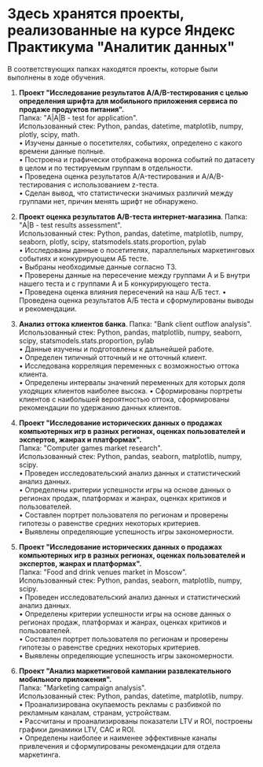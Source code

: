 # Здесь хранятся проекты, реализованные на курсе Яндекс Практикума "Аналитик данных"
В соответствующих папках находятся проекты, которые были выполнены в ходе обучения.

1) **Проект "Исследование результатов A/A/B-тестирования с целью определения шрифта для мобильного приложения сервиса по продаже продуктов питания".**\
  Папка: "A|A|B - test for application".\
  Использованный стек: Python, pandas, datetime, matplotlib, numpy, plotly, scipy, math.\
• Изучены данные о посетителях, событиях, определено с какого времени данные полные.\
• Построена и графически отображена воронка событий по датасету в целом и по тестируемым группам в отдельности.\
• Проведена оценка результатов A/A-тестирования и A/A/B-тестирования с использованием z-теста.\
• Сделан вывод, что статистически значимых различий между группами нет, причин менять шрифт не обнаружено.

2) **Проект оценка результатов A/B-теста интернет-магазина**.
  Папка: "A|B - test results assessment".\
Использованный стек: Python, pandas, datetime, matplotlib, numpy, seaborn, plotly, scipy, statsmodels.stats.proportion, pylab\
• Исследованы данные о посетителях, параллельных маркетинговых событиях и конкурирующем АБ тесте.\
• Выбраны необходимые данные согласно ТЗ.\
• Проверены данные на пересечение между группами А и Б внутри нашего теста и с группами А и Б конкурирующего теста.\
• Проведена оценка влияния пересечений на наш А/Б тест.
• Проведена оценка результатов А/Б теста и сформулированы выводы и рекомендации.

3) **Анализ оттока клиентов банка**.
  Папка: "Bank client outflow analysis".\
Использованный стек: Python, pandas, matplotlib, numpy, seaborn, scipy, statsmodels.stats.proportion, pylab\
• Данные изучены и подготовлены к дальнейшей работе.\
• Определен типичный отточный и не отточный клиент.\
• Исследована корреляция переменных с возможностью оттока клиента.\
• Определены интервалы значений переменных для которых доля уходящих клиентов наиболее высока.
• Сформированы портреты клиентов с наибольшей вероятностью оттока, сформированы рекомендации по удержанию данных клиентов.

4) **Проект "Исследование исторических данных о продажах компьютерных игр в разных регионах, оценках пользователей и экспертов, жанрах и платформах".**\
  Папка: "Computer games market research".\
  Использованный стек: Python, pandas, seaborn, matplotlib, numpy, scipy.\
• Проведен исследовательский анализ данных и статистический анализ данных.\
• Определены критерии успешности игры на основе данных о регионах продаж, платформах и жанрах, оценках критиков и пользователей.\
• Составлен портрет пользователя по регионам и проверены гипотезы о равенстве средних некоторых критериев.\
• Выявлены определяющие успешность игры закономерности.                                                                                 

5) **Проект "Исследование исторических данных о продажах компьютерных игр в разных регионах, оценках пользователей и экспертов, жанрах и платформах".**\
  Папка: "Food and drink venues market in Moscow".\
  Использованный стек: Python, pandas, seaborn, matplotlib, numpy, scipy.\
• Проведен исследовательский анализ данных и статистический анализ данных.\
• Определены критерии успешности игры на основе данных о регионах продаж, платформах и жанрах, оценках критиков и пользователей.\
• Составлен портрет пользователя по регионам и проверены гипотезы о равенстве средних некоторых критериев.\
• Выявлены определяющие успешность игры закономерности.

6) **Проект "Анализ маркетинговой кампании развлекательного мобильного приложения".**\
  Папка: "Marketing campaign analysis".\
  Использованный стек: Python, pandas, datetime, matplotlib, numpy.\
• Проанализирована окупаемость рекламы с разбивкой по рекламным каналам, странам, устройствам.\
• Рассчитаны и проанализированы показатели LTV и ROI, построены графики динамики LTV, CAC и ROI.\
• Определены наиболее и наименее эффективные каналы привлечения и сформулированы рекомендации для отдела маркетинга.

